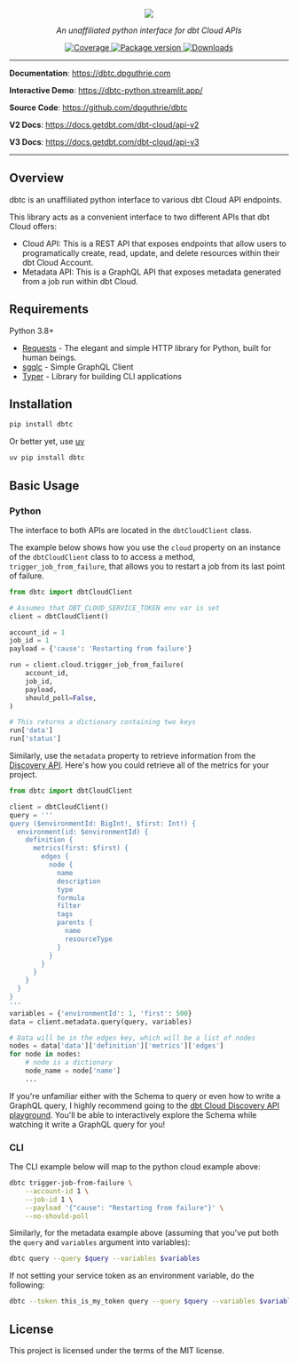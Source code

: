 <p align="center">
    <a href="#"><img src="docs/img/dbt-standalone.png"></a>
</p>
<p align="center">
    <em>An unaffiliated python interface for dbt Cloud APIs</em>
</p>
<p align="center">
    <a href="https://codecov.io/gh/dpguthrie/dbtc" target="_blank">
        <img src="https://img.shields.io/codecov/c/github/dpguthrie/dbtc" alt="Coverage">
    </a>
    <a href="https://pypi.org/project/dbtc" target="_blank">
        <img src="https://badge.fury.io/py/dbtc.svg" alt="Package version">
    </a>
    <a href="https://pepy.tech/project/dbtc" target="_blank">
        <img src="https://pepy.tech/badge/dbtc" alt="Downloads">
    </a>
</p>

---

**Documentation**: <a target="_blank" href="https://dbtc.dpguthrie.com">https://dbtc.dpguthrie.com</a>

**Interactive Demo**: <a target="_blank" href="https://dbtc-python.streamlit.app/">https://dbtc-python.streamlit.app/</a>

**Source Code**: <a target="_blank" href="https://github.com/dpguthrie/dbtc">https://github.com/dpguthrie/dbtc</a>

**V2 Docs**: <a target="_blank" href="https://docs.getdbt.com/dbt-cloud/api-v2">https://docs.getdbt.com/dbt-cloud/api-v2</a>

**V3 Docs**: <a target="_blank" href="https://docs.getdbt.com/dbt-cloud/api-v3">https://docs.getdbt.com/dbt-cloud/api-v3</a>

---

## Overview

dbtc is an unaffiliated python interface to various dbt Cloud API endpoints.

This library acts as a convenient interface to two different APIs that dbt Cloud offers:

-   Cloud API: This is a REST API that exposes endpoints that allow users to programatically create, read, update, and delete
    resources within their dbt Cloud Account.
-   Metadata API: This is a GraphQL API that exposes metadata generated from a job run within dbt Cloud.

## Requirements

Python 3.8+

-   [Requests](https://requests.readthedocs.io/en/master/) - The elegant and simple HTTP library for Python, built for human beings.
-   [sgqlc](https://github.com/profusion/sgqlc) - Simple GraphQL Client
-   [Typer](https://github.com/tiangolo/typer) - Library for building CLI applications

## Installation

```bash
pip install dbtc
```

Or better yet, use [uv](https://docs.astral.sh/uv/)

```bash
uv pip install dbtc
```

## Basic Usage

### Python

The interface to both APIs are located in the `dbtCloudClient` class.

The example below shows how you use the `cloud` property on an instance of the `dbtCloudClient` class to to access a method, `trigger_job_from_failure`, that allows you to restart a job from its last point of failure.

```python
from dbtc import dbtCloudClient

# Assumes that DBT_CLOUD_SERVICE_TOKEN env var is set
client = dbtCloudClient()

account_id = 1
job_id = 1
payload = {'cause': 'Restarting from failure'}

run = client.cloud.trigger_job_from_failure(
    account_id,
    job_id,
    payload,
    should_poll=False,
)

# This returns a dictionary containing two keys
run['data']
run['status']
```

Similarly, use the `metadata` property to retrieve information from the [Discovery API](https://docs.getdbt.com/docs/dbt-cloud-apis/discovery-api).
Here's how you could retrieve all of the metrics for your project.

```python
from dbtc import dbtCloudClient

client = dbtCloudClient()
query = '''
query ($environmentId: BigInt!, $first: Int!) {
  environment(id: $environmentId) {
    definition {
      metrics(first: $first) {
        edges {
          node {
            name
            description
            type
            formula
            filter
            tags
            parents {
              name
              resourceType
            }
          }
        }
      }
    }
  }
}
'''
variables = {'environmentId': 1, 'first': 500}
data = client.metadata.query(query, variables)

# Data will be in the edges key, which will be a list of nodes
nodes = data['data']['definition']['metrics']['edges']
for node in nodes:
    # node is a dictionary
    node_name = node['name']
    ...
```

If you're unfamiliar either with the Schema to query or even how to write a GraphQL query, I highly recommend going to the [dbt Cloud Discovery API playground](https://metadata.cloud.getdbt.com/beta/graphql). You'll be able to interactively explore the Schema while watching it write a GraphQL query for you!

### CLI

The CLI example below will map to the python cloud example above:

```bash
dbtc trigger-job-from-failure \
    --account-id 1 \
    --job-id 1 \
    --payload '{"cause": "Restarting from failure"}' \
    --no-should-poll
```

Similarly, for the metadata example above (assuming that you've put both the `query` and `variables` argument into variables):

```bash
dbtc query --query $query --variables $variables
```

If not setting your service token as an environment variable, do the following:

```bash
dbtc --token this_is_my_token query --query $query --variables $variables
```

## License

This project is licensed under the terms of the MIT license.
